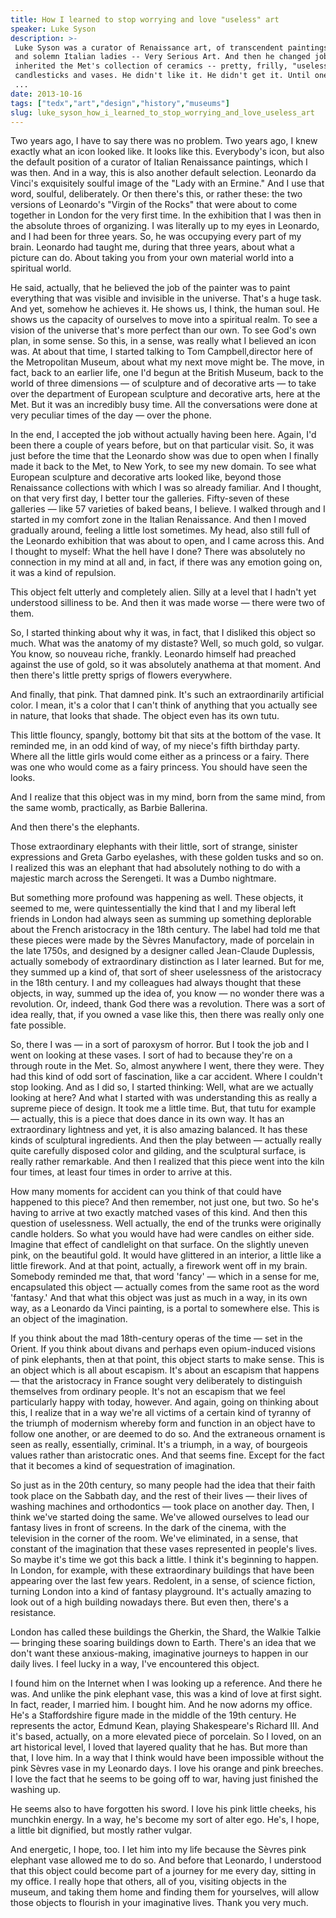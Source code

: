 ```yaml
---
title: How I learned to stop worrying and love "useless" art
speaker: Luke Syson
description: >-
 Luke Syson was a curator of Renaissance art, of transcendent paintings of saints
 and solemn Italian ladies -- Very Serious Art. And then he changed jobs, and
 inherited the Met's collection of ceramics -- pretty, frilly, "useless"
 candlesticks and vases. He didn't like it. He didn't get it. Until one day
 ...
date: 2013-10-16
tags: ["tedx","art","design","history","museums"]
slug: luke_syson_how_i_learned_to_stop_worrying_and_love_useless_art
---
```


Two years ago, I have to say there was no problem. Two years ago, I knew exactly what an
icon looked like. It looks like this. Everybody's icon, but also the default position of a
curator of Italian Renaissance paintings, which I was then. And in a way, this is also
another default selection. Leonardo da Vinci's exquisitely soulful image of the "Lady with
an Ermine." And I use that word, soulful, deliberately. Or then there's this, or rather
these: the two versions of Leonardo's "Virgin of the Rocks" that were about to come
together in London for the very first time. In the exhibition that I was then in the
absolute throes of organizing. I was literally up to my eyes in Leonardo, and I had been
for three years. So, he was occupying every part of my brain. Leonardo had taught me,
during that three years, about what a picture can do. About taking you from your own 
material world into a spiritual world.

He said, actually, that he believed the job of the painter was to paint everything that
was visible and invisible in the universe. That's a huge task. And yet, somehow he
achieves it. He shows us, I think, the human soul. He shows us the capacity of ourselves
to move into a spiritual realm. To see a vision of the universe that's more perfect than
our own. To see God's own plan, in some sense. So this, in a sense, was really what I
believed an icon was. At about that time, I started talking to Tom Campbell,director here
of the Metropolitan Museum, about what my next move might be. The move, in fact, back to
an earlier life, one I'd begun at the British Museum, back to the world of three
dimensions — of sculpture and of decorative arts — to take over the department of European
sculpture and decorative arts, here at the Met. But it was an incredibly busy time. All
the conversations were done at very peculiar times of the day — over the
phone.

In the end, I accepted the job without actually having been here. Again, I'd been there a
couple of years before, but on that particular visit. So, it was just before the time that
 the Leonardo show was due to open when I finally made it back to the Met, to New York, to
see my new domain. To see what European sculpture and decorative arts looked like, beyond
those Renaissance collections with which I was so already familiar. And I thought, on
that very first day, I better tour the galleries. Fifty-seven of these galleries — like
57 varieties of baked beans, I believe. I walked through and I started in my comfort zone
in the Italian Renaissance. And then I moved gradually around, feeling a little lost
sometimes. My head, also still full of the Leonardo exhibition that was about to open, and
I came across this. And I thought to myself: What the hell have I done? There was
absolutely no connection in my mind at all and, in fact, if there was any emotion going
on, it was a kind of repulsion.

This object felt utterly and completely alien. Silly at a level that I hadn't yet 
understood silliness to be. And then it was made worse — there were two of them.

So, I started thinking about why it was, in fact, that I disliked this object so much.
What was the anatomy of my distaste? Well, so much gold, so vulgar. You know, so nouveau
riche, frankly. Leonardo himself had preached against the use of gold, so it was
absolutely anathema at that moment. And then there's little pretty sprigs of flowers
everywhere. 

And finally, that pink. That damned pink. It's such an extraordinarily artificial color. I
mean, it's a color that I can't think of anything that you actually see in nature, that
looks that shade. The object even has its own tutu. 

This little flouncy, spangly, bottomy bit that sits at the bottom of the vase. It reminded
me, in an odd kind of way, of my niece's fifth birthday party. Where all the little girls
would come either as a princess or a fairy. There was one who would come as a fairy
princess. You should have seen the looks. 

And I realize that this object was in my mind, born from the same mind, from the same
womb, practically, as Barbie Ballerina. 

And then there's the elephants. 

Those extraordinary elephants with their little, sort of strange, sinister expressions and
Greta Garbo eyelashes, with these golden tusks and so on. I realized this was an elephant
that had absolutely nothing to do with a majestic march across the Serengeti. It was a
Dumbo nightmare. 

But something more profound was happening as well. These objects, it seemed to me, were
quintessentially the kind that I and my liberal left friends in London had always seen as
summing up something deplorable about the French aristocracy in the 18th century. The
label had told me that these pieces were made by the Sèvres Manufactory, made of porcelain
in the late 1750s, and designed by a designer called Jean-Claude Duplessis, actually
somebody of extraordinary distinction as I later learned. But for me, they summed up a
kind of, that sort of sheer uselessness of the aristocracy in the 18th century. I and my
colleagues had always thought that these objects, in way, summed up the idea of, you know
— no wonder there was a revolution. Or, indeed, thank God there was a revolution. There
was a sort of idea really, that, if you owned a vase like this, then there was really only
one fate possible.

So, there I was — in a sort of paroxysm of horror. But I took the job and I went on
looking at these vases. I sort of had to because they're on a through route in the Met.
So, almost anywhere I went, there they were. They had this kind of odd sort of
fascination, like a car accident. Where I couldn't stop looking. And as I did so, I
started thinking: Well, what are we actually looking at here? And what I started with was
understanding this as really a supreme piece of design. It took me a little time. But,
that tutu for example — actually, this is a piece that does dance in its own way. It has
an extraordinary lightness and yet, it is also amazing balanced. It has these kinds of
sculptural ingredients. And then the play between — actually really quite carefully
disposed color and gilding, and the sculptural surface, is really rather remarkable. And
then I realized that this piece went into the kiln four times, at least four times in
order to arrive at this.

How many moments for accident can you think of that could have happened to this piece? And
then remember, not just one, but two. So he's having to arrive at two exactly matched
vases of this kind. And then this question of uselessness. Well actually, the end of the
trunks were originally candle holders. So what you would have had were candles on either
side. Imagine that effect of candlelight on that surface. On the slightly uneven pink, on
the beautiful gold. It would have glittered in an interior, a little like a little
firework. And at that point, actually, a firework went off in my brain. Somebody reminded
me that, that word 'fancy' — which in a sense for me, encapsulated this object — actually
comes from the same root as the word 'fantasy.' And that what this object was just as
much in a way, in its own way, as a Leonardo da Vinci painting, is a portal to somewhere
else. This is an object of the imagination.

If you think about the mad 18th-century operas of the time — set in the Orient. If you
think about divans and perhaps even opium-induced visions of pink elephants, then at that
point, this object starts to make sense. This is an object which is all about escapism.
It's about an escapism that happens — that the aristocracy in France sought very
deliberately to distinguish themselves from ordinary people. It's not an escapism that we
feel particularly happy with today, however. And again, going on thinking about this, I
realize that in a way we're all victims of a certain kind of tyranny of the triumph of
modernism whereby form and function in an object have to follow one another, or are deemed
to do so. And the extraneous ornament is seen as really, essentially, criminal. It's a
triumph, in a way, of bourgeois values rather than aristocratic ones. And that seems fine.
Except for the fact that it becomes a kind of sequestration of imagination.

So just as in the 20th century, so many people had the idea that their faith took place on
the Sabbath day, and the rest of their lives — their lives of washing machines and
orthodontics — took place on another day. Then, I think we've started doing the same.
We've allowed ourselves to lead our fantasy lives in front of screens. In the dark of the
cinema, with the television in the corner of the room. We've eliminated, in a sense, that
constant of the imagination that these vases represented in people's lives. So maybe it's
time we got this back a little. I think it's beginning to happen. In London, for example,
with these extraordinary buildings that have been appearing over the last few years.
Redolent, in a sense, of science fiction, turning London into a kind of fantasy
playground. It's actually amazing to look out of a high building nowadays there. But even
then, there's a resistance.

London has called these buildings the Gherkin, the Shard, the Walkie Talkie — bringing
these soaring buildings down to Earth. There's an idea that we don't want these
anxious-making, imaginative journeys to happen in our daily lives. I feel lucky in a way,
I've encountered this object. 

I found him on the Internet when I was looking up a reference. And there he was. And
unlike the pink elephant vase, this was a kind of love at first sight. In fact, reader, I
married him. I bought him. And he now adorns my office. He's a Staffordshire figure made 
in the middle of the 19th century. He represents the actor, Edmund Kean, playing
Shakespeare's Richard III. And it's based, actually, on a more elevated piece of
porcelain. So I loved, on an art historical level, I loved that layered quality that he
has. But more than that, I love him. In a way that I think would have been impossible
without the pink Sèvres vase in my Leonardo days. I love his orange and pink breeches. I
love the fact that he seems to be going off to war, having just finished the washing up.

He seems also to have forgotten his sword. I love his pink little cheeks, his munchkin
energy. In a way, he's become my sort of alter ego. He's, I hope, a little bit dignified,
but mostly rather vulgar. 

And energetic, I hope, too. I let him into my life because the Sèvres pink elephant vase
allowed me to do so. And before that Leonardo, I understood that this object could become 
part of a journey for me every day, sitting in my office. I really hope that others, all
of you, visiting objects in the museum, and taking them home and finding them for
yourselves, will allow those objects to flourish in your imaginative lives. Thank you
very much. 

<!--
ad_duration=3.33
comment_count=66
event="TEDxMet"
external_start_time=0
intro_duration=11.82
is_subtitle_required="False"
is_talk_featured="True"
language="en"
language_swap="False"
native_language="en"
number_of_related_talks=6
number_of_speakers=1
number_of_subtitled_videos=24
number_of_tags=5
number_of_talk_download_languages=24
number_of_talk_more_resources=0
number_of_talk_recommendations=0
number_of_talks_take_actions=0
post_ad_duration=0.83
published_timestamp="2014-01-16 16:20:24"
recording_date="2013-10-16"
speaker_description="Curator"
speaker_is_published=1
speaker_name="Luke Syson"
talk_name="How I learned to stop worrying and love \"useless\" art"
talks_tags=["tedx","art","design","history","museums"]
url_audio="https://download.ted.com/talks/LukeSyson_2013X.mp3?apikey=acme-roadrunner"
url_photo_speaker="https://pe.tedcdn.com/images/ted/a585cabbbfbd3bda4f41983d68463c312245b181_254x191.jpg"
url_photo_talk="https://pe.tedcdn.com/images/ted/3062642b5f75505f83a26b6428eb9bbf348ba40f_1600x1200.jpg"
url_webpage="https://www.ted.com/talks/luke_syson_how_i_learned_to_stop_worrying_and_love_useless_art"
video_type_name="TEDx Talk"
-->